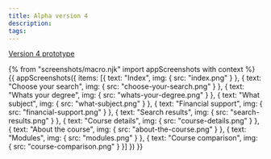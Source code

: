 ```yaml
---
title: Alpha version 4
description:
tags:
---
```


[Version 4 prototype](https://search-and-compare-alpha.herokuapp.com/v04/)

{% from "screenshots/macro.njk" import appScreenshots with context %}
{{ appScreenshots({
  items: [{
    text: "Index",
    img: { src: "index.png" }
  }, {
    text: "Choose your search",
    img: { src: "choose-your-search.png" }
  }, {
    text: "Whats your degree",
    img: { src: "whats-your-degree.png" }
  }, {
    text: "What subject",
    img: { src: "what-subject.png" }
  }, {
    text: "Financial support",
    img: { src: "financial-support.png" }
  }, {
    text: "Search results",
    img: { src: "search-results.png" }
  }, {
    text: "Course details",
    img: { src: "course-details.png" }
  }, {
    text: "About the course",
    img: { src: "about-the-course.png" }
  }, {
    text: "Modules",
    img: { src: "modules.png" }
  }, {
    text: "Course comparison",
    img: { src: "course-comparison.png" }
  }]
}) }}
